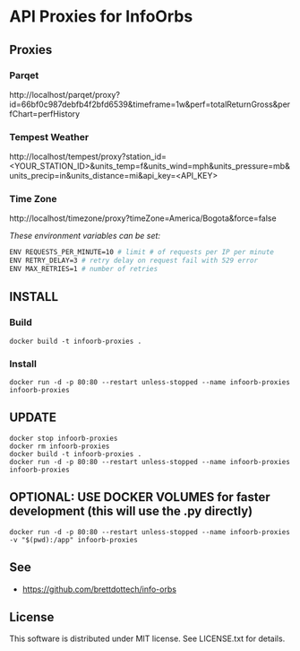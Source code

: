 # API Proxies for InfoOrbs

## Proxies

### Parqet

http://localhost/parqet/proxy?id=66bf0c987debfb4f2bfd6539&timeframe=1w&perf=totalReturnGross&perfChart=perfHistory

### Tempest Weather

http://localhost/tempest/proxy?station_id=<YOUR_STATION_ID>&units_temp=f&units_wind=mph&units_pressure=mb&units_precip=in&units_distance=mi&api_key=<API_KEY>

### Time Zone

http://localhost/timezone/proxy?timeZone=America/Bogota&force=false

<i>These environment variables can be set: </i>

```bash
ENV REQUESTS_PER_MINUTE=10 # limit # of requests per IP per minute
ENV RETRY_DELAY=3 # retry delay on request fail with 529 error
ENV MAX_RETRIES=1 # number of retries
```

## INSTALL

### Build

```
docker build -t infoorb-proxies .
```

### Install

```
docker run -d -p 80:80 --restart unless-stopped --name infoorb-proxies infoorb-proxies
```

## UPDATE

```
docker stop infoorb-proxies
docker rm infoorb-proxies
docker build -t infoorb-proxies .
docker run -d -p 80:80 --restart unless-stopped --name infoorb-proxies infoorb-proxies
```

## OPTIONAL: USE DOCKER VOLUMES for faster development (this will use the .py directly)

```
docker run -d -p 80:80 --restart unless-stopped --name infoorb-proxies -v "$(pwd):/app" infoorb-proxies
```

## See

- https://github.com/brettdottech/info-orbs

## License

This software is distributed under MIT license. See LICENSE.txt for details.
